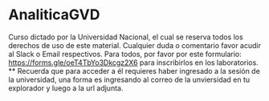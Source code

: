 # AnaliticaGVD
Curso dictado por la Universidad Nacional, el cual se reserva todos los derechos de uso de este material. Cualquier duda o comentario favor acudir al Slack o Email respectivos.
Para todos, por favor por este formulario: https://forms.gle/oeT4TbYo3Dkcgz2X6  para inscribirlos en los laboratorios. ** Recuerda que para acceder a él requieres haber ingresado a la sesión de la universidad, una forma es ingresando al correo de la unviersidad en tu explorador y luego a la url adjunta.
